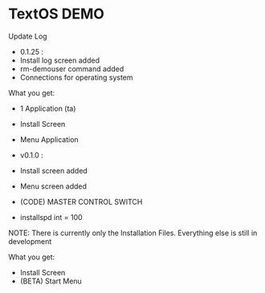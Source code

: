# TextOS DEMO
Update Log

- 0.1.25 : 
- Install log screen added
- rm-demouser command added
- Connections for operating system

What you get:
- 1 Application (ta)
- Install Screen
- Menu Application

- v0.1.0 :
- Install screen added
- Menu screen added 
- (CODE) MASTER CONTROL SWITCH
-  installspd int = 100

NOTE: There is currently only the Installation Files. Everything else is still in development

What you get:
- Install Screen
- (BETA) Start Menu


